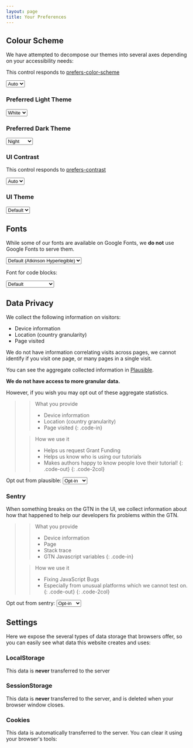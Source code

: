 ```yaml
---
layout: page
title: Your Preferences
---
```


## Colour Scheme

We have attempted to decompose our themes into several axes depending on your accessibility needs:

This control responds to [prefers-color-scheme](https://developer.mozilla.org/en-US/docs/Web/CSS/@media/prefers-color-scheme)

<select class="form-control theme-control" id="brightness" onchange="savePrefs()">
	<option value="auto">Auto</option>
	<option value="light">Light</option>
	<option value="dark">Dark</option>
</select>


### Preferred Light Theme

<select class="form-control theme-control" id="light_theme" onchange="savePrefs()">
	<option value="white">White</option>
	<option value="yellow">Paper</option>
</select>

### Preferred Dark Theme

<select class="form-control theme-control" id="dark_theme" onchange="savePrefs()">
	<option value="night">Night</option>
	<option value="midnight">Midnight</option>
</select>

### UI Contrast

This control responds to [prefers-contrast](https://developer.mozilla.org/en-US/docs/Web/CSS/@media/prefers-contrast)

<select class="form-control theme-control" id="contrast" onchange="savePrefs()">
	<option value="auto">Auto</option>
	<option value="low">Low</option>
	<option value="high">High</option>
</select>


### UI Theme

<select class="form-control theme-control" id="theme" onchange="savePrefs()">
	<option value="default">Default</option>
	<option value="rainbow">🌈</option>
	<option value="blm">✊🏿</option>
	<option value="halloween">🎃</option>
	<option value="progress">🏳️‍🌈</option>
	<option value="trans">🏳️‍⚧️ </option>
	<option value="straya">🇦🇺</option>
</select>


<script>
function savePrefs() {
	// Convert this into a hash
	var prefs = {};
	[...document.querySelectorAll(".theme-control")]
		.map(x => { return [x.id, x.value]})
		.forEach(x => { prefs[x[0]] = x[1] })
	gtnLocalSet('theme2', JSON.stringify(prefs))
	processTheme2();
}

function restorePrefs(){
	var prefs = JSON.parse(gtnLocalGet("theme2")) || {};
	Object.keys(prefs).forEach(k => {
		document.getElementById(k).value = prefs[k]
	})
	processTheme2();
}
restorePrefs();
</script>

## Fonts

While some of our fonts are available on Google Fonts, we **do not** use Google Fonts to serve them.

<select class="form-control font-control" id="font" onchange="saveFont()">
	<option value="default">Default (Atkinson Hyperlegible)</option>
	<option value="open-dyslexic">Open Dyslexic</option>
	<option value="comic-sans">Comic Sans</option>
</select>

Font for code blocks:

<select class="form-control font-control-code" id="font-code" onchange="saveFont()">
	<option value="default">Default</option>
	<option value="comic-sans">Comic Sans Mono</option>
</select>

<script>
function saveFont(){
	gtnLocalSet("fontMain", document.getElementById("font").value);
	gtnLocalSet("fontCode", document.getElementById("font-code").value);

	document.body.dataset["font_main"] = document.getElementById("font").value
	document.body.dataset["font_code"] = document.getElementById("font-code").value
}
document.getElementById("font").value = gtnLocalGet("fontMain");
document.getElementById("font-code").value = gtnLocalGet("fontCode");
</script>

## Data Privacy

We collect the following information on visitors:

- Device information
- Location (country granularity)
- Page visited

We do not have information correlating visits across pages, we cannot identify
if you visit one page, or many pages in a single visit.

You can see the aggregate collected information in
[Plausible](https://plausible.galaxyproject.eu/training.galaxyproject.org/). 

**We do not have access to more granular data.**

However, if you wish you may opt out of these aggregate statistics.

> > <code-in-title>What you provide</code-in-title>
> > - Device information
> > - Location (country granularity)
> > - Page visited
> {: .code-in}
> 
> > <code-out-title>How we use it</code-out-title>
> > - Helps us request Grant Funding
> > - Helps us know who is using our tutorials
> > - Makes authors happy to know people love their tutorial!
> {: .code-out}
{: .code-2col}

Opt out from plausible:
<select class="form-control privacy-control" id="plausible-opt-out" onchange="savePrivacy()">
	<option value="opt-in">Opt-in</option>
	<option value="opt-out">Opt-out</option>
</select>

### Sentry

When something breaks on the GTN in the UI, we collect information about how that happened to help our developers fix problems within the GTN.

> > <code-in-title>What you provide</code-in-title>
> > - Device information
> > - Page
> > - Stack trace
> > - GTN Javascript variables
> {: .code-in}
> 
> > <code-out-title>How we use it</code-out-title>
> > - Fixing JavaScript Bugs
> > - Especially from unusual platforms which we cannot test on.
> {: .code-out}
{: .code-2col}

Opt out from sentry:
<select class="form-control privacy-control" id="sentry-opt-out" onchange="savePrivacy()">
	<option value="opt-in">Opt-in</option>
	<option value="opt-out">Opt-out</option>
</select>


<script>
function savePrivacy() {
	gtnLocalSet('sentry-opt-out', document.getElementById("sentry-opt-out").value)
	gtnLocalSet('plausible-opt-out', document.getElementById("plausible-opt-out").value)
}
// restore from prefs
document.getElementById("sentry-opt-out").value = gtnLocalGet("sentry-opt-out") || "opt-in";
document.getElementById("plausible-opt-out").value = gtnLocalGet("plausible-opt-out") || "opt-in";

if(navigator.doNotTrack === "1"){
	document.getElementById("sentry-opt-out").disabled = true
	document.getElementById("plausible-opt-out").disabled = true

	document.getElementById("sentry-opt-out").innerHTML = `<option value="opt-out">Opted-out (Do not track is set in your browser)</option>`
	document.getElementById("plausible-opt-out").innerHTML = `<option value="opt-out">Opted-out (Do not track is set in your browser)</option>`
}
</script>

## Settings

Here we expose the several types of data storage that browsers offer, so you can easily see what data this website creates and uses:

### LocalStorage

This data is **never** transferred to the server

<dl id="settings-data">
</dl>

<script>
let gtnSettingsKeys = Object.keys(window.localStorage);
gtnSettingsKeys.sort()
gtnSettingsKeys.forEach(k => {
	// Add a row to the table with this key/value
	var dt = document.createElement("dt");
	var dd = document.createElement("dd");
	dt.innerHTML = `${k}`;
	dd.innerHTML = `<code>${window.localStorage[k]}</code>`;
	document.getElementById("settings-data").appendChild(dt);
	document.getElementById("settings-data").appendChild(dd);
})
if(gtnSettingsKeys.length === 0){
	document.getElementById("settings-data").innerHTML = `There is no data.`;
}
</script>

### SessionStorage

This data is **never** transferred to the server, and is deleted when your browser window closes.

<dl id="session-data">
</dl>

<script>
let gtnSessionKeys = Object.keys(window.sessionStorage);
gtnSessionKeys.sort()
gtnSessionKeys.forEach(k => {
	// Add a row to the table with this key/value
	var dt = document.createElement("dt");
	var dd = document.createElement("dd");
	dt.innerHTML = `${k}`;
	dd.innerHTML = `<code>${window.sessionStorage[k]}</code>`;
	document.getElementById("session-data").appendChild(dt);
	document.getElementById("session-data").appendChild(dd);
})
if(gtnSessionKeys.length === 0){
	document.getElementById("session-data").innerHTML = `There is no data.`;
}
</script>

### Cookies

This data is automatically transferred to the server. You can clear it using your browser's tools:

<pre id="cookies-data">
</pre>

<script>
if(document.cookies !== undefined){
	document.getElementById('cookies-data').innerHTML = document.cookies;
} else {
	document.getElementById('cookies-data').innerHTML = "No cookies have been set.";
}
</script>

